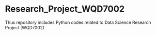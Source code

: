 # Research_Project_WQD7002
Thus repository includes Python codes related to Data Science Research Project (WQD7002)
